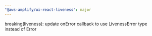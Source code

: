 ```yaml
---
"@aws-amplify/ui-react-liveness": major
---
```


breaking(liveness): update onError callback to use LivenessError type instead of Error
